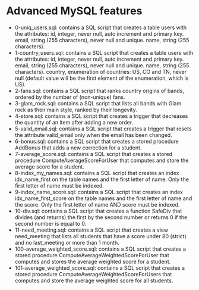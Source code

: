# Advanced MySQL features

- 0-uniq_users.sql: contains a SQL script that creates a table users with the attributes:
id, integer, never null, auto increment and primary key.
email, string (255 characters), never null and unique.
name, string (255 characters).
- 1-country_users.sql: contains a SQL script that creates a table users with the attributes:
id, integer, never null, auto increment and primary key.
email, string (255 characters), never null and unique.
name, string (255 characters).
country, enumeration of countries: US, CO and TN, never null (default value will be the first element of the enumeration, which is US).
- 2-fans.sql: contains a SQL script that ranks country origins of bands, ordered by the number of (non-unique) fans.
- 3-glam_rock.sql: contains a SQL script that lists all bands with Glam rock as their main style, ranked by their longevity.
- 4-store.sql: contains a SQL script that creates a trigger that decreases the quantity of an item after adding a new order.
- 5-valid_email.sql: contains a SQL script that creates a trigger that resets the attribute valid_email only when the email has been changed.
- 6-bonus.sql: contains a SQL script that creates a stored procedure AddBonus that adds a new correction for a student.
- 7-average_score.sql: contains a SQL script that creates a stored procedure ComputeAverageScoreForUser that computes and store the average score for a student.
- 8-index_my_names.sql: contains a SQL script that creates an index idx_name_first on the table names and the first letter of name. Only the first letter of name must be indexed.
- 9-index_name_score.sql: contains a SQL script that creates an index idx_name_first_score on the table names and the first letter of name and the score. Only the first letter of name AND score must be indexed.
- 10-div.sql: contains a SQL script that creates a function SafeDiv that divides (and returns) the first by the second number or returns 0 if the second number is equal to 0.
- 11-need_meeting.sql: contains a SQL script that creates a view need_meeting that lists all students that have a score under 80 (strict) and no last_meeting or more than 1 month.
- 100-average_weighted_score.sql: contains a SQL script that creates a stored procedure ComputeAverageWeightedScoreForUser that computes and stores the average weighted score for a student.
- 101-average_weighted_score.sql: contains a SQL script that creates a stored procedure ComputeAverageWeightedScoreForUsers that computes and store the average weighted score for all students.
